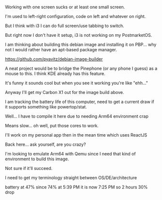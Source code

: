 Working with one screen sucks or at least one small screen.

I'm used to left-right configuration, code on left and whatever on right.

But I think with i3 I can do full screen/use tabbing to switch.

But right now I don't have it setup, i3 is not working on my PostmarketOS.

I am thinking about building this debian image and installing it on PBP... why not I would rather have an apt-based package manager.

https://github.com/pyavitz/debian-image-builder

A neat project would be to bridge the Pinephone (or any phone I guess) as a mouse to this. I think KDE already has this feature.

It's funny it sounds cool but when you see it working you're like "ehh..."

Anyway I'll get my Carbon X1 out for the image build above.

I am tracking the battery life of this computer, need to get a current draw if it supports something like powertop/stat.

Well... I have to compile it here due to needing Arm64 environment crap

Means slow... oh well, put those cores to work.

I'll work on my personal app then in the mean time which uses ReactJS

Back here... ask yourself, are you crazy?

I'm looking to emulate Arm64 with Qemu since I need that kind of environment to build this image.

Not sure if it'll succeed.

I need to get my terminology straight between OS/DE/architecture

battery at 47% since 74% at 5:39 PM it is now 7:25 PM so 2 hours 30% drop
